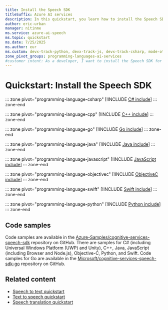 ```yaml
---
title: Install the Speech SDK
titleSuffix: Azure AI services
description: In this quickstart, you learn how to install the Speech SDK for your preferred programming language.
author: eric-urban
manager: nitinme
ms.service: azure-ai-speech
ms.topic: quickstart
ms.date: 7/25/2025
ms.author: eur
ms.custom: devx-track-python, devx-track-js, devx-track-csharp, mode-other, devx-track-dotnet, devx-track-extended-java, devx-track-go, ignite-2023, linux-related-content
zone_pivot_groups: programming-languages-ai-services
#customer intent: As a developer, I want to install the Speech SDK for the language of my choice to implement Speech AI in applications.
---
```


# Quickstart: Install the Speech SDK

::: zone pivot="programming-language-csharp"
[!INCLUDE [C# include](../includes/quickstarts/platform/csharp.md)]
::: zone-end

::: zone pivot="programming-language-cpp"
[!INCLUDE [C++ include](../includes/quickstarts/platform/cpp.md)]
::: zone-end

::: zone pivot="programming-language-go"
[!INCLUDE [Go include](../includes/quickstarts/platform/go.md)]
::: zone-end

::: zone pivot="programming-language-java"
[!INCLUDE [Java include](../includes/quickstarts/platform/java.md)]
::: zone-end

::: zone pivot="programming-language-javascript"
[!INCLUDE [JavaScript include](../includes/quickstarts/platform/javascript.md)]
::: zone-end

::: zone pivot="programming-language-objectivec"
[!INCLUDE [ObjectiveC include](../includes/quickstarts/platform/objectivec.md)]
::: zone-end

::: zone pivot="programming-language-swift"
[!INCLUDE [Swift include](../includes/quickstarts/platform/swift.md)]
::: zone-end

::: zone pivot="programming-language-python"
[!INCLUDE [Python include](./../includes/quickstarts/platform/python.md)]
::: zone-end

## Code samples

Code samples are available in the [Azure-Samples/cognitive-services-speech-sdk](https://aka.ms/csspeech/samples) repository on GitHub. There are samples for C# (including Universal Windows Platform (UWP) and Unity), C++, Java, JavaScript (including Browser and Node.js), Objective-C, Python, and Swift. Code samples for Go are available in the [Microsoft/cognitive-services-speech-sdk-go](https://github.com/Microsoft/cognitive-services-speech-sdk-go) repository on GitHub.

## Related content

- [Speech to text quickstart](../get-started-speech-to-text.md)
- [Text to speech quickstart](../get-started-text-to-speech.md)
- [Speech translation quickstart](../get-started-speech-translation.md)

